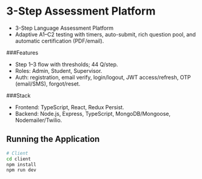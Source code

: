 # 3-Step Assessment Platform
- 3-Step Language Assessment Platform
- Adaptive A1–C2 testing with timers, auto-submit, rich question pool, and automatic certification (PDF/email).

###Features

- Step 1–3 flow with thresholds; 44 Q/step.
- Roles: Admin, Student, Supervisor.
- Auth: registration, email verify, login/logout, JWT access/refresh, OTP (email/SMS), forgot/reset.

###Stack
- Frontend: TypeScript, React, Redux Persist.
- Backend: Node.js, Express, TypeScript, MongoDB/Mongoose, Nodemailer/Twilio.



## Running the Application

```bash
# Client
cd client
npm install
npm run dev
```
